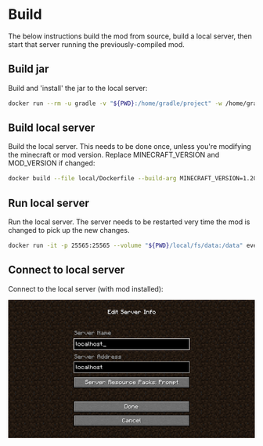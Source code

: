 # Build
The below instructions build the mod from source, build a local server, then start that server running the previously-compiled mod. 

## Build jar
Build and 'install' the jar to the local server:
```bash
docker run --rm -u gradle -v "${PWD}:/home/gradle/project" -w /home/gradle/project gradle gradle clean build localInstallJar localInstallFabricApi
```

## Build local server
Build the local server. This needs to be done once, unless you're modifying the minecraft or mod version. Replace MINECRAFT_VERSION and MOD_VERSION if changed:

```bash
docker build --file local/Dockerfile --build-arg MINECRAFT_VERSION=1.20.2 --tag event-notificationBody-local .
```

## Run local server
Run the local server. The server needs to be restarted very time the mod is changed to pick up the new changes.
```bash
docker run -it -p 25565:25565 --volume "${PWD}/local/fs/data:/data" event-notificationBody-local
```

## Connect to local server
Connect to the local server (with mod installed):

![](./localhost-server-config.png)

